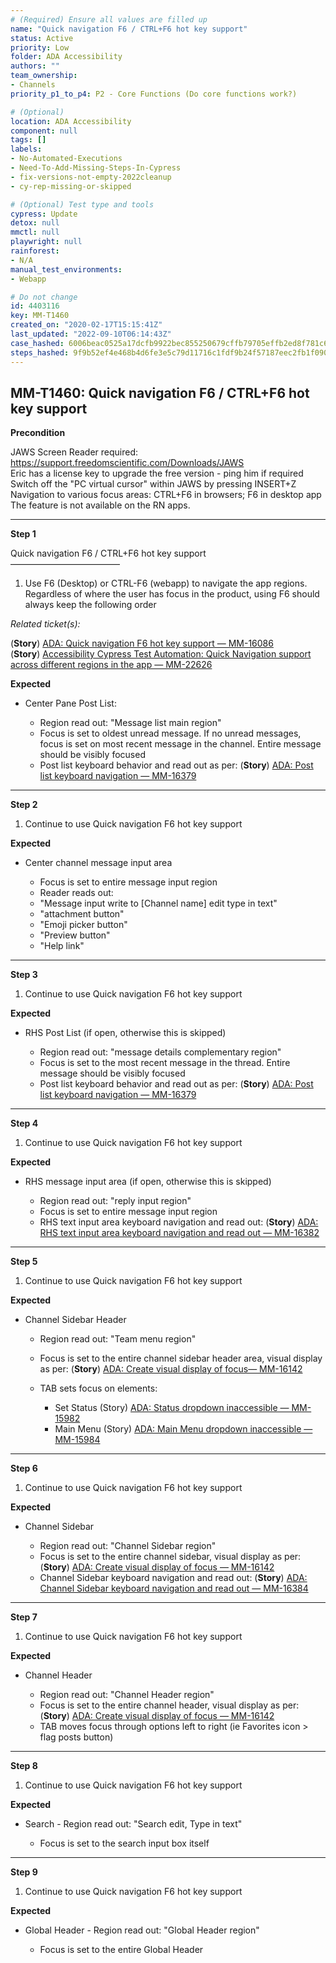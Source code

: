 ```yaml
---
# (Required) Ensure all values are filled up
name: "Quick navigation F6 / CTRL+F6 hot key support"
status: Active
priority: Low
folder: ADA Accessibility
authors: ""
team_ownership: 
- Channels
priority_p1_to_p4: P2 - Core Functions (Do core functions work?)

# (Optional)
location: ADA Accessibility
component: null
tags: []
labels: 
- No-Automated-Executions
- Need-To-Add-Missing-Steps-In-Cypress
- fix-versions-not-empty-2022cleanup
- cy-rep-missing-or-skipped

# (Optional) Test type and tools
cypress: Update
detox: null
mmctl: null
playwright: null
rainforest: 
- N/A
manual_test_environments: 
- Webapp

# Do not change
id: 4403116
key: MM-T1460
created_on: "2020-02-17T15:15:41Z"
last_updated: "2022-09-10T06:14:43Z"
case_hashed: 6006beac0525a17dcfb9922bec855250679cffb79705effb2ed8f781c6748d07c67107ffb0114d3f91898b167ba7c296
steps_hashed: 9f9b52ef4e468b4d6fe3e5c79d11716c1fdf9b24f57187eec2fb1f090b75677129a0aceca7aa5aa2de5e41b4067b3a02
---
```


<!-- (Auto-generated) Based on frontmatter's "key" and "name" -->

## MM-T1460: Quick navigation F6 / CTRL+F6 hot key support

**Precondition**

JAWS Screen Reader required: <https://support.freedomscientific.com/Downloads/JAWS>\
Eric has a license key to upgrade the free version - ping him if required\
Switch off the "PC virtual cursor" within JAWS by pressing INSERT+Z\
Navigation to various focus areas: CTRL+F6 in browsers; F6 in desktop app\
The feature is not available on the RN apps.

---

**Step 1**

Quick navigation F6 / CTRL+F6 hot key support\
–––––––––––––––––––––––––

1. Use F6 (Desktop) or CTRL-F6 (webapp) to navigate the app regions. Regardless of where the user has focus in the product, using F6 should always keep the following order

_Related ticket(s):_

(**Story**) [ADA: Quick navigation F6 hot key support — MM-16086](https://mattermost.atlassian.net/browse/MM-16086)\
(**Story**) [Accessibility Cypress Test Automation: Quick Navigation support across different regions in the app — MM-22626](https://mattermost.atlassian.net/browse/MM-22626)

**Expected**

- Center Pane Post List:

  - Region read out: "Message list main region"
  - Focus is set to oldest unread message. If no unread messages, focus is set on most recent message in the channel. Entire message should be visibly focused
  - Post list keyboard behavior and read out as per: (**Story**) [ADA: Post list keyboard navigation — MM-16379](https://mattermost.atlassian.net/browse/MM-16379)

---

**Step 2**

1. Continue to use Quick navigation F6 hot key support

**Expected**

- Center channel message input area

  - Focus is set to entire message input region
  - Reader reads out:
  - "Message input write to \[Channel name] edit type in text"
  - "attachment button"
  - "Emoji picker button"
  - "Preview button"
  - "Help link"

---

**Step 3**

1. Continue to use Quick navigation F6 hot key support

**Expected**

- RHS Post List (if open, otherwise this is skipped)

  - Region read out: "message details complementary region"
  - Focus is set to the most recent message in the thread. Entire message should be visibly focused
  - Post list keyboard behavior and read out as per: (**Story**) [ADA: Post list keyboard navigation — MM-16379](https://mattermost.atlassian.net/browse/MM-16379)

---

**Step 4**

1. Continue to use Quick navigation F6 hot key support

**Expected**

- RHS message input area (if open, otherwise this is skipped)

  - Region read out: "reply input region"
  - Focus is set to entire message input region
  - RHS text input area keyboard navigation and read out: (**Story**) [ADA: RHS text input area keyboard navigation and read out — MM-16382](https://mattermost.atlassian.net/browse/MM-16382)

---

**Step 5**

1. Continue to use Quick navigation F6 hot key support

**Expected**

- Channel Sidebar Header

  - Region read out: "Team menu region"

  - Focus is set to the entire channel sidebar header area, visual display as per: (**Story**) [ADA: Create visual display of focus— MM-16142](https://mattermost.atlassian.net/browse/MM-16142)

  - TAB sets focus on elements:

    - Set Status (Story) [ADA: Status dropdown inaccessible — MM-15982](https://mattermost.atlassian.net/browse/MM-15982)
    - Main Menu (Story) [ADA: Main Menu dropdown inaccessible — MM-15984](https://mattermost.atlassian.net/browse/MM-15984)

---

**Step 6**

1. Continue to use Quick navigation F6 hot key support

**Expected**

- Channel Sidebar

  - Region read out: "Channel Sidebar region"
  - Focus is set to the entire channel sidebar, visual display as per: (**Story**) [ADA: Create visual display of focus — MM-16142](https://mattermost.atlassian.net/browse/MM-16142)
  - Channel Sidebar keyboard navigation and read out: (**Story**) [ADA: Channel Sidebar keyboard navigation and read out — MM-16384](https://mattermost.atlassian.net/browse/MM-16384)

---

**Step 7**

1. Continue to use Quick navigation F6 hot key support

**Expected**

- Channel Header

  - Region read out: "Channel Header region"
  - Focus is set to the entire channel header, visual display as per: (**Story**) [ADA: Create visual display of focus — MM-16142](https://mattermost.atlassian.net/browse/MM-16142)
  - TAB moves focus through options left to right (ie Favorites icon > flag posts button)

---

**Step 8**

1. Continue to use Quick navigation F6 hot key support

**Expected**

- Search - Region read out: "Search edit, Type in text"

  - Focus is set to the search input box itself

---

**Step 9**

1. Continue to use Quick navigation F6 hot key support

**Expected**

- Global Header - Region read out: "Global Header region"

  - Focus is set to the entire Global Header
